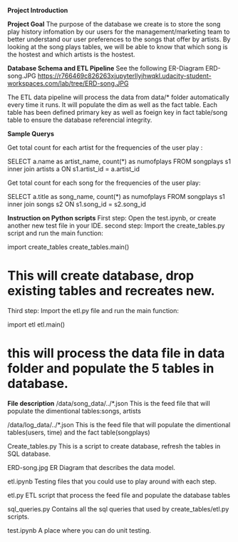**Project Introduction**

**Project Goal**
The purpose of the database we create is to store the song play history infomation by our users for
the management/marketing team to better understand our user preferences to the songs that offer by artists.
By looking at the song plays tables, we will be able to know that which song is the hostest and which artists
is the hostest.


**Database Schema and ETL Pipeline**
See the following ER-Diagram
ERD-song.JPG
https://r766469c826263xjupyterllyjhwqkl.udacity-student-workspaces.com/lab/tree/ERD-song.JPG


The ETL data pipeline will process the data from data/* folder automatically every time it runs.
It will populate the dim as well as the fact table. Each table has been defined primary key 
as well as foeign key in fact table/song table to ensure the database referencial integrity.


**Sample Querys**

Get total count for each artist for the frequencies of the user play :

SELECT a.name as artist_name, count(*) as numofplays
FROM songplays s1
inner join artists a ON s1.artist_id = a.artist_id

Get total count for each song for the frequencies of the user play:

SELECT a.title as song_name, count(*) as numofplays
FROM songplays s1
inner join songs s2 ON s1.song_id = s2.song_id


**Instruction on Python scripts**
First step: Open the test.ipynb, or create another new test file in your IDE.
second step:
Import the create_tables.py script and run the main function:

import create_tables
create_tables.main()
# This will create database, drop existing tables and recreates new.

Third step:
Import the etl.py file and run the main function:

import etl
etl.main()
# this will process the data file in data folder and populate the 5 tables in database.

**File description**
/data/song_data/../*.json
This is the feed file that will populate the dimentional tables:songs, artists

/data/log_data/../*.json
This is the feed file that will populate the dimentional tables(users, time) and the fact table(songplays)

Create_tables.py
This is a script to create database, refresh the tables in SQL database.

ERD-song.jpg
ER Diagram that describes the data model.

etl.ipynb
Testing files that you could use to play around with each step.

etl.py
ETL script that process the feed file and populate the database tables

sql_queries.py
Contains all the sql queries that used by create_tables/etl.py scripts.

test.ipynb
A place where you can do unit testing.


